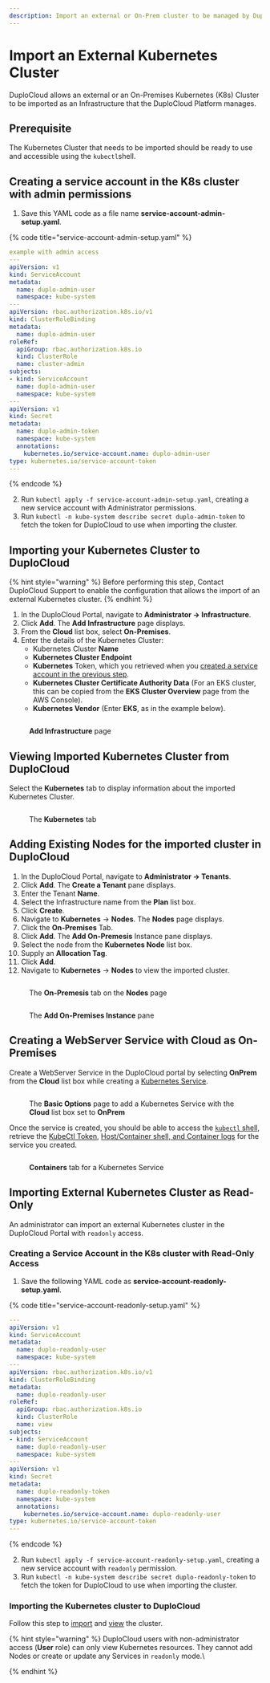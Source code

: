```yaml
---
description: Import an external or On-Prem cluster to be managed by DuploCloud
---
```


# Import an External Kubernetes Cluster

DuploCloud allows an external or an On-Premises Kubernetes (K8s) Cluster to be imported as an Infrastructure that the DuploCloud Platform manages.

## Prerequisite

The Kubernetes Cluster that needs to be imported should be ready to use and accessible using the `kubectl`shell.

## Creating a service account in the K8s cluster with admin permissions

1. Save this YAML code as a file name **service-account-admin-setup.yaml**.

{% code title="service-account-admin-setup.yaml" %}
```yaml
example with admin access
---
apiVersion: v1
kind: ServiceAccount
metadata:
  name: duplo-admin-user
  namespace: kube-system
---
apiVersion: rbac.authorization.k8s.io/v1
kind: ClusterRoleBinding
metadata:
  name: duplo-admin-user
roleRef:
  apiGroup: rbac.authorization.k8s.io
  kind: ClusterRole
  name: cluster-admin
subjects:
- kind: ServiceAccount
  name: duplo-admin-user
  namespace: kube-system
---
apiVersion: v1
kind: Secret
metadata:
  name: duplo-admin-token
  namespace: kube-system
  annotations:
    kubernetes.io/service-account.name: duplo-admin-user
type: kubernetes.io/service-account-token
---
```
{% endcode %}

2. Run `kubectl apply -f service-account-admin-setup.yaml`, creating a new service account with Administrator permissions.
3. Run `kubectl -n kube-system describe secret duplo-admin-token` to fetch the token for DuploCloud to use when importing the cluster.

## Importing your Kubernetes Cluster to DuploCloud

{% hint style="warning" %}
Before performing this step, Contact DuploCloud Support to enable the configuration that allows the import of an external Kubernetes cluster.
{% endhint %}

1. In the DuploCloud Portal, navigate to **Administrator -> Infrastructure**.
2. Click **Add**. The **Add Infrastructure** page displays.
3. From the **Cloud** list box, select **On-Premises**.
4. Enter the details of the Kubernetes Cluster:&#x20;
   * Kubernetes Cluster **Name**
   * **Kubernetes Cluster Endpoint**
   * **Kubernetes** Token, which you retrieved when you [created a service account in the previous step](import-an-external-kubernetes-cluster.md#creating-a-service-account-in-the-k8s-cluster-with-admin-permissions).
   * **Kubernetes Cluster Certificate Authority Data** (For an EKS cluster, this can be copied from the **EKS Cluster Overview** page from the AWS Console).&#x20;
   * **Kubernetes Vendor** (Enter **EKS**, as in the example below).

<figure><img src="../.gitbook/assets/image (421).png" alt=""><figcaption><p><strong>Add Infrastructure</strong> page</p></figcaption></figure>

## Viewing Imported Kubernetes Cluster from DuploCloud

Select the **Kubernetes** tab to display information about the imported Kubernetes Cluster.

<figure><img src="../.gitbook/assets/image (422).png" alt=""><figcaption><p>The <strong>Kubernetes</strong> tab</p></figcaption></figure>

## Adding Existing Nodes for the imported cluster in DuploCloud&#x20;

1. In the DuploCloud Portal, navigate to **Administrator -> Tenants**.
2. Click **Add**. The **Create a Tenant** pane displays.
3. Enter the Tenant **Name**.
4. Select the Infrastructure name from the **Plan** list box.
5. Click **Create**.
6. Navigate to **Kubernetes** -> **Nodes**. The **Nodes** page displays.
7. Click the **On-Premises** Tab.
8. Click **Add**. The **Add On-Premesis** Instance pane displays.
9. Select the node from the **Kubernetes Node** list box.&#x20;
10. Supply an **Allocation Tag**.
11. Click **Add**.
12. Navigate to **Kubernetes** -> **Nodes** to view the imported cluster.

<figure><img src="../.gitbook/assets/image (427).png" alt=""><figcaption><p>The <strong>On-Premesis</strong> tab on the <strong>Nodes</strong> page</p></figcaption></figure>

<figure><img src="../.gitbook/assets/image (424).png" alt=""><figcaption><p>The <strong>Add On-Premises Instance</strong> pane</p></figcaption></figure>

## Creating a WebServer Service with Cloud as On-Premises

Create a WebServer Service in the DuploCloud portal by selecting **OnPrem** from the **Cloud** list box while creating a [Kubernetes Service](../welcome-to-duplocloud/application-focussed-interface/duplocloud-common-components/app-service-and-cloud-services.md).

<figure><img src="../.gitbook/assets/image (426).png" alt=""><figcaption><p>The <strong>Basic Options</strong> page to add a Kubernetes Service with the <strong>Cloud</strong> list box set to <strong>OnPrem</strong></p></figcaption></figure>

Once the service is created, you should be able to access the [`kubectl` shell](../kubernetes-overview/kubectl/kubectl-shell/#accessing-the-kubectl-shell-in-the-duplocloud-portal), retrieve the [KubeCtl Token](../kubernetes-overview/kubectl/kubectl-token.md), [Host/Container shell, and Container logs](../overview/aws-services/containers/eks-containers-and-services.md#kubernetes-containers) for the service you created.

<figure><img src="../.gitbook/assets/image (428).png" alt=""><figcaption><p><strong>Containers</strong> tab for a Kubernetes Service</p></figcaption></figure>

## Importing External Kubernetes Cluster as Read-Only

An administrator can import an external Kubernetes cluster in the DuploCloud Portal with `readonly` access.

### Creating a Service Account in the K8s cluster with R**ead-Only** Access

1. Save the following YAML code as **service-account-readonly-setup.yaml**.

{% code title="service-account-readonly-setup.yaml" %}
```yaml
---
apiVersion: v1
kind: ServiceAccount
metadata:
  name: duplo-readonly-user
  namespace: kube-system
---
apiVersion: rbac.authorization.k8s.io/v1
kind: ClusterRoleBinding
metadata:
  name: duplo-readonly-user
roleRef:
  apiGroup: rbac.authorization.k8s.io
  kind: ClusterRole
  name: view
subjects:
- kind: ServiceAccount
  name: duplo-readonly-user
  namespace: kube-system
---
apiVersion: v1
kind: Secret
metadata:
  name: duplo-readonly-token
  namespace: kube-system
  annotations:
    kubernetes.io/service-account.name: duplo-readonly-user
type: kubernetes.io/service-account-token
---
```
{% endcode %}

2. Run `kubectl apply -f service-account-readonly-setup.yaml`, creating a new service account with `readonly` permission.
3. Run `kubectl -n kube-system describe secret duplo-readonly-token` to fetch the token for DuploCloud to use when importing the cluster.

### Importing the Kubernetes cluster to DuploCloud&#x20;

Follow this step to [import](import-an-external-kubernetes-cluster.md#importing-your-kubernetes-cluster-to-duplocloud) and [view](import-an-external-kubernetes-cluster.md#viewing-imported-kubernetes-cluster-from-duplocloud) the cluster.

{% hint style="warning" %}
DuploCloud users with non-administrator access (**User** role) can only view Kubernetes resources. They cannot add Nodes or create or update any Services in `readonly` mode.\

{% endhint %}
